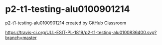 # p2-t1-testing-alu0100901214
p2-t1-testing-alu0100901214 created by GitHub Classroom


https://travis-ci.org/ULL-ESIT-PL-1819/p2-t1-testing-alu0100836400.svg?branch=master
